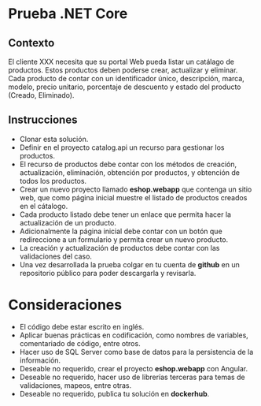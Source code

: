 # Prueba .NET Core

## Contexto

El cliente XXX necesita que su portal Web pueda listar un  catálago de productos. Estos productos deben poderse crear, actualizar y eliminar. Cada producto de contar con un identificador único, descripción, marca, modelo, precio unitario, porcentaje de descuento y estado del producto (Creado, Eliminado).

## Instrucciones

+ Clonar esta solución.
+ Definir en el proyecto catalog.api un recurso para gestionar los productos.
+ El recurso de productos debe contar con los métodos de creación, actualización, eliminación, obtención por productos, y obtención de todos los productos.
+ Crear un nuevo proyecto llamado **eshop.webapp** que contenga un sitio web, que como página inicial muestre el listado de productos creados en el cátalogo. 
+ Cada producto listado debe tener un enlace que permita hacer la actualización de un producto. 
+ Adicionalmente la página inicial debe contar con un botón que redireccione a un formulario y permita crear un nuevo producto.
+ La creación y actualización de productos debe contar con las validaciones del caso.
+ Una vez desarrollada la prueba colgar en tu cuenta de **github** en un repositorio público para poder descargarla y revisarla.

# Consideraciones

+ El código debe estar escrito en inglés.
+ Aplicar buenas prácticas en codificación, como nombres de variables, comentariado de código, entre otros.
+ Hacer uso de SQL Server como base de datos para la persistencia de la información.
+ Deseable no requerido, crear el proyecto **eshop.webapp** con Angular.
+ Deseable no requerido, hacer uso de librerías terceras para temas de validaciones, mapeos, entre otras.
+ Deseable no requerido, publica tu solución en **dockerhub**.